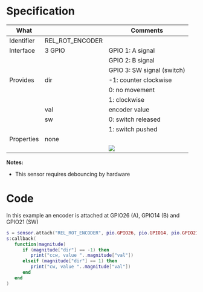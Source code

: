 # Specification

| What         |                 | Comments                   |
|--------------|-----------------|----------------------------|
| Identifier   | REL_ROT_ENCODER |                            |
| Interface    | 3 GPIO          | GPIO 1: A signal           |
|              |                 | GPIO 2: B signal           |
|              |                 | GPIO 3: SW signal (switch) |
| Provides     | dir             | -1: counter clockwise      |
|              |                 |  0: no movement            |
|              |                 |  1: clockwise              |
|              | val             | encoder value              |
|              | sw              | 0: switch released         |
|              |                 | 1: switch pushed           |
| Properties   | none            |                            |
|              |                 | ![](http://git.whitecatboard.org/encoder.png)                           |

**Notes:**

  * This sensor requires debouncing by hardware

# Code

In this example an encoder is attached at GPIO26 (A), GPIO14 (B) and GPIO21 (SW)
```lua
s = sensor.attach("REL_ROT_ENCODER", pio.GPIO26, pio.GPIO14, pio.GPIO21)
s:callback(
   function(magnitude)
      if (magnitude["dir"] == -1) then
         print("ccw, value "..magnitude["val"])
      elseif (magnitude["dir"] == 1) then
         print("cw, value "..magnitude["val"])
      end
   end
)
```